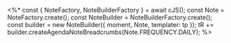 <%*
const { NoteFactory, NoteBuilderFactory } = await cJS();
const Note = NoteFactory.create();
const NoteBuilder = NoteBuilderFactory.create();
const builder = new NoteBuilder({
    moment,
    Note,
    templater: tp
});
tR += builder.createAgendaNoteBreadcrumbs(Note.FREQUENCY.DAILY);
%>